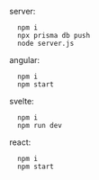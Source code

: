 server:
```
  npm i
  npx prisma db push
  node server.js
```

angular:
```
  npm i
  npm start
```

svelte:
```
  npm i
  npm run dev
```

react:
```
  npm i
  npm start
```
